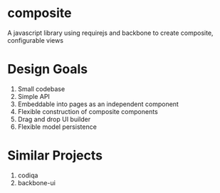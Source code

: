 composite
=========

A javascript library using requirejs and backbone to create composite, configurable views

Design Goals
============
1. Small codebase
2. Simple API
3. Embeddable into pages as an independent component
4. Flexible construction of composite components
5. Drag and drop UI builder
6. Flexible model persistence

Similar Projects
================
1. codiqa
2. backbone-ui

